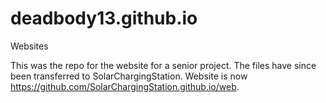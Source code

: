 # deadbody13.github.io
Websites

This was the repo for the website for a senior project. The files have since been transferred to SolarChargingStation. Website is now https://github.com/SolarChargingStation.github.io/web.
